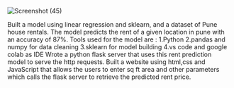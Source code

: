 ![Screenshot (45)](https://user-images.githubusercontent.com/73572525/151691770-c6db3a31-80e4-4a67-ad59-bb8fc22d9278.png)

Built a model using linear regression and sklearn, and a dataset of Pune house rentals. 
The model predicts the rent of a given location in pune with an accuracy of 87%.
Tools used for the model are :
1.Python
2.pandas and numpy for data cleaning
3.sklearn for model building
4.vs code and google colab as IDE 
Wrote a python flask server  that uses this rent prediction model to serve the http requests.
Built a website using html,css and JavaScript that allows the users to enter sq ft area and other parameters which calls the flask server to retrieve the predicted rent price.
